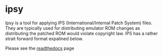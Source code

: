 # ipsy

Ipsy is a tool for applying IPS (International/Internal Patch System) files. They are typically used for distributing emulator ROM changes as distributing the patched ROM would violate copyright law. IPS has a rather strait forward format expalined below.

Please see the [readthedocs](http://ipsy.readthedocs.io/en/latest/) page


